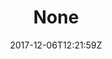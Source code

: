 ---
title: 'None'
draft: false
path: 05-the-caribbiean/_NIC0915.JPG
description: ''
date: 2017-12-06T12:21:59Z
location: None
size: 6000x4000
catergory: the-caribbiean
--- 
